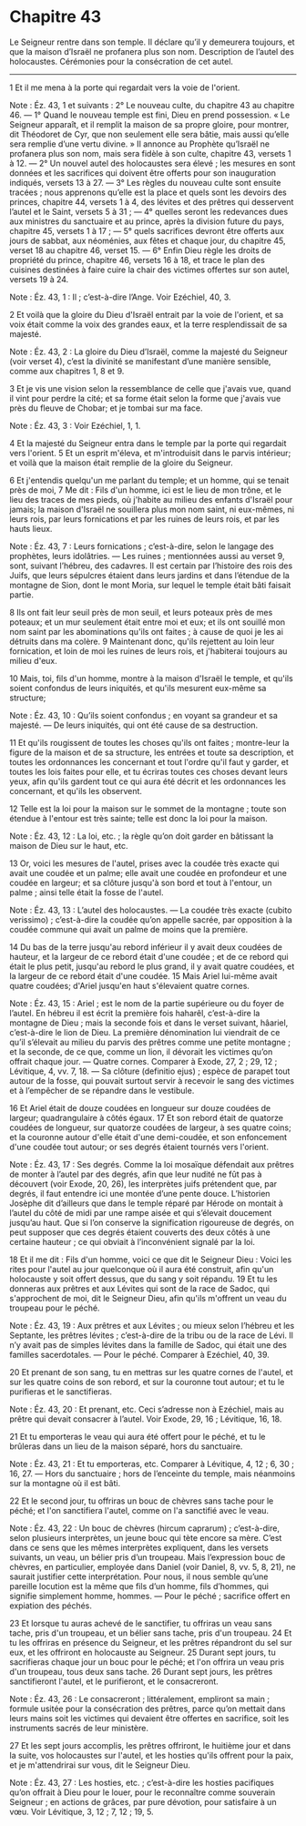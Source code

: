# Chapitre 43

Le Seigneur rentre dans son temple.
Il déclare qu’il y demeurera toujours, et que la maison d’Israël ne profanera plus son nom.
Description de l’autel des holocaustes.
Cérémonies pour la consécration de cet autel.

***

1 Et il me mena à la porte qui regardait vers la voie de l'orient.

<span class="bible-note">Note : </span> Éz. 43, 1 et suivants : 2° Le nouveau culte, du chapitre 43 au chapitre 46. ― 1° Quand le nouveau temple est fini, Dieu en prend possession. « Le Seigneur apparaît, et il remplit la maison de sa propre gloire, pour montrer, dit Théodoret de Cyr, que non seulement elle sera bâtie, mais aussi qu’elle sera remplie d’une vertu divine. » Il annonce au Prophète qu’Israël ne profanera plus son nom, mais sera fidèle à son culte, chapitre 43, versets 1 à 12. ― 2° Un nouvel autel des holocaustes sera élevé ; les mesures en sont données et les sacrifices qui doivent être offerts pour son inauguration indiqués, versets 13 à 27. ― 3° Les règles du nouveau culte sont ensuite tracées ; nous apprenons qu’elle est la place et quels sont les devoirs des princes, chapitre 44, versets 1 à 4, des lévites et des prêtres qui desservent l’autel et le Saint, versets 5 à 31 ; ― 4° quelles seront les redevances dues aux ministres du sanctuaire et au prince, après la division future du pays, chapitre 45, versets 1 à 17 ; ― 5° quels
sacrifices devront être offerts aux jours de sabbat, aux néoménies, aux fêtes et chaque jour, du chapitre 45, verset 18 au chapitre 46, verset 15. ― 6° Enfin Dieu règle les droits de propriété du prince, chapitre 46, versets 16 à 18, et trace le plan des cuisines destinées à faire cuire la chair des victimes offertes sur son autel, versets 19 à 24.

<span class="bible-note">Note : </span> Éz. 43, 1 : Il ; c’est-à-dire l’Ange. Voir Ezéchiel, 40, 3.

2 Et voilà que la gloire du Dieu d'Israël entrait par la voie de l'orient, et sa voix était comme la voix des grandes eaux, et la terre resplendissait de sa majesté.

<span class="bible-note">Note : </span> Éz. 43, 2 : La gloire du Dieu d’Israël, comme la majesté du Seigneur (voir verset 4), c’est la divinité se manifestant d’une manière sensible, comme aux chapitres 1, 8 et 9.

3 Et je vis une vision selon la ressemblance de celle que j'avais vue, quand il vint pour perdre la cité; et sa forme était selon la forme que j'avais vue près du fleuve de Chobar; et je tombai sur ma face.

<span class="bible-note">Note : </span> Éz. 43, 3 : Voir Ezéchiel, 1, 1.

4 Et la majesté du Seigneur entra dans le temple par la porte qui regardait vers l'orient. 5 Et un esprit m'éleva, et m'introduisit dans le parvis intérieur; et voilà que la maison était remplie de la gloire du Seigneur.


6 Et j'entendis quelqu'un me parlant du temple; et un homme, qui se tenait près de moi, 7 Me dit : Fils d'un homme, ici est le lieu de mon trône, et le lieu des traces de mes pieds, où j'habite au milieu des enfants d'Israël pour jamais; la maison d'Israël ne souillera plus mon nom saint, ni eux-mêmes, ni leurs rois, par leurs fornications et par les ruines de leurs rois, et par les hauts lieux.

<span class="bible-note">Note : </span> Éz. 43, 7 : Leurs fornications ; c’est-à-dire, selon le langage des prophètes, leurs idolâtries. ― Les ruines ; mentionnées aussi au verset 9, sont, suivant l’hébreu, des cadavres. Il est certain par l’histoire des rois des Juifs, que leurs sépulcres étaient dans leurs jardins et dans l’étendue de la montagne de Sion, dont le mont Moria, sur lequel le temple était bâti faisait partie.

8 Ils ont fait leur seuil près de mon seuil, et leurs poteaux près de mes poteaux; et un mur seulement était entre moi et eux; et ils ont souillé mon nom saint par les abominations qu'ils ont faites ; à cause de quoi je les ai détruits dans ma colère. 9 Maintenant donc, qu'ils rejettent au loin leur fornication, et loin de moi les ruines de leurs rois, et j'habiterai toujours au milieu d'eux.


10 Mais, toi, fils d'un homme, montre à la maison d'Israël le temple, et qu'ils soient confondus de leurs iniquités, et qu'ils mesurent eux-même sa structure;

<span class="bible-note">Note : </span> Éz. 43, 10 : Qu’ils soient confondus ; en voyant sa grandeur et sa majesté. ― De leurs iniquités, qui ont été cause de sa destruction.

11 Et qu'ils rougissent de toutes les choses qu'ils ont faites ; montre-leur la figure de la maison et de sa structure, les entrées et toute sa description, et toutes les ordonnances les concernant et tout l'ordre qu'il faut y garder, et toutes les lois faites pour elle, et tu écriras toutes ces choses devant leurs yeux, afin qu'ils gardent tout ce qui aura été décrit et les ordonnances les concernant, et qu'ils les observent.


12 Telle est la loi pour la maison sur le sommet de la montagne ; toute son étendue à l'entour est très sainte; telle est donc la loi pour la maison.

<span class="bible-note">Note : </span> Éz. 43, 12 : La loi, etc. ; la règle qu’on doit garder en bâtissant la maison de Dieu sur le haut, etc.


13 Or, voici les mesures de l'autel, prises avec la coudée très exacte qui avait une coudée et un palme; elle avait une coudée en profondeur et une coudée en largeur; et sa clôture jusqu'à son bord et tout à l'entour, un palme ; ainsi telle était la fosse de l'autel.

<span class="bible-note">Note : </span> Éz. 43, 13 : L’autel des holocaustes. ― La coudée très exacte (cubito verissimo) ; c’est-à-dire la coudée qu’on appelle sacrée, par opposition à la coudée commune qui avait un palme de moins que la première.

14 Du bas de la terre jusqu'au rebord inférieur il y avait deux coudées de hauteur, et la largeur de ce rebord était d'une coudée ; et de ce rebord qui était le plus petit, jusqu'au rebord le plus grand, il y avait quatre coudées, et la largeur de ce rebord était d'une coudée. 15 Mais Ariel lui-même avait quatre coudées; d'Ariel jusqu'en haut s'élevaient quatre cornes.

<span class="bible-note">Note : </span> Éz. 43, 15 : Ariel ; est le nom de la partie supérieure ou du foyer de l’autel. En hébreu il est écrit la première fois haharêl, c’est-à-dire la montagne de Dieu ; mais la seconde fois et dans le verset suivant, hâariel, c’est-à-dire le lion de Dieu. La première dénomination lui viendrait de ce qu’il s’élevait au milieu du parvis des prêtres comme une petite montagne ; et la seconde, de ce que, comme un lion, il dévorait les victimes qu’on offrait chaque jour. ― Quatre cornes. Comparer à Exode, 27, 2 ; 29, 12 ; Lévitique, 4, vv. 7, 18. ― Sa clôture (definitio ejus) ; espèce de parapet tout autour de la fosse, qui pouvait surtout servir à recevoir le sang des victimes et à l’empêcher de se répandre dans le vestibule.

16 Et Ariel était de douze coudées en longueur sur douze coudées de largeur; quadrangulaire à côtés égaux. 17 Et son rebord était de quatorze coudées de longueur, sur quatorze coudées de largeur, à ses quatre coins; et la couronne autour d'elle était d'une demi-coudée, et son enfoncement d'une coudée tout autour; or ses degrés étaient tournés vers l'orient.

<span class="bible-note">Note : </span> Éz. 43, 17 : Ses degrés. Comme la loi mosaïque défendait aux prêtres de monter à l’autel par des degrés, afin que leur nudité ne fût pas à découvert (voir Exode, 20, 26), les interprètes juifs prétendent que, par degrés, il faut entendre ici une montée d’une pente douce. L’historien Josèphe dit d’ailleurs que dans le temple réparé par Hérode on montait à l’autel du côté de midi par une rampe aisée et qui s’élevait doucement jusqu’au haut. Que si l’on conserve la signification rigoureuse de degrés, on peut supposer que ces degrés étaient couverts des deux côtés à une certaine hauteur ; ce qui obviait à l’inconvénient signalé par la loi.


18 Et il me dit : Fils d'un homme, voici ce que dit le Seigneur Dieu : Voici les rites pour l'autel au jour quelconque où il aura été construit, afin qu'un holocauste y soit offert dessus, que du sang y soit répandu. 19 Et tu les donneras aux prêtres et aux Lévites qui sont de la race de Sadoc, qui s'approchent de moi, dit le Seigneur Dieu, afin qu'ils m'offrent un veau du troupeau pour le péché.

<span class="bible-note">Note : </span> Éz. 43, 19 : Aux prêtres et aux Lévites ; ou mieux selon l’hébreu et les Septante, les prêtres lévites ; c’est-à-dire de la tribu ou de la race de Lévi. Il n’y avait pas de simples lévites dans la famille de Sadoc, qui était une des familles sacerdotales. ― Pour le péché. Comparer à Ezéchiel, 40, 39.

20 Et prenant de son sang, tu en mettras sur les quatre cornes de l'autel, et sur les quatre coins de son rebord, et sur la couronne tout autour; et tu le purifieras et le sanctifieras.

<span class="bible-note">Note : </span> Éz. 43, 20 : Et prenant, etc. Ceci s’adresse non à Ezéchiel, mais au prêtre qui devait consacrer à l’autel. Voir Exode, 29, 16 ; Lévitique, 16, 18.

21 Et tu emporteras le veau qui aura été offert pour le péché, et tu le brûleras dans un lieu de la maison séparé, hors du sanctuaire.

<span class="bible-note">Note : </span> Éz. 43, 21 : Et tu emporteras, etc. Comparer à Lévitique, 4, 12 ; 6, 30 ; 16, 27. ― Hors du sanctuaire ; hors de l’enceinte du temple, mais néanmoins sur la montagne où il est bâti.

22 Et le second jour, tu offriras un bouc de chèvres sans tache pour le péché; et l'on sanctifiera l'autel, comme on l'a sanctifié avec le veau.

<span class="bible-note">Note : </span> Éz. 43, 22 : Un bouc de chèvres (hircum caprarum) ; c’est-à-dire, selon plusieurs interprètes, un jeune bouc qui tète encore sa mère. C’est dans ce sens que les mêmes interprètes expliquent, dans les versets suivants, un veau, un bélier pris d’un troupeau. Mais l’expression bouc de chèvres, en particulier, employée dans Daniel (voir Daniel, 8, vv. 5, 8, 21), ne saurait justifier cette interprétation. Pour nous, il nous semble qu’une pareille locution est la même que fils d’un homme, fils d’hommes, qui signifie simplement homme, hommes. ― Pour le péché ; sacrifice offert en expiation des péchés.

23 Et lorsque tu auras achevé de le sanctifier, tu offriras un veau sans tache, pris d'un troupeau, et un bélier sans tache, pris d'un troupeau. 24 Et tu les offriras en présence du Seigneur, et les prêtres répandront du sel sur eux, et les offriront en holocauste au Seigneur. 25 Durant sept jours, tu sacrifieras chaque jour un bouc pour le péché; et l'on offrira un veau pris d'un troupeau, tous deux sans tache. 26 Durant sept jours, les prêtres sanctifieront l'autel, et le purifieront, et le consacreront.

<span class="bible-note">Note : </span> Éz. 43, 26 : Le consacreront ; littéralement, empliront sa main ; formule usitée pour la consécration des prêtres, parce qu’on mettait dans leurs mains soit les victimes qui devaient être offertes en sacrifice, soit les instruments sacrés de leur ministère.


27 Et les sept jours accomplis, les prêtres offriront, le huitième jour et dans la suite, vos holocaustes sur l'autel, et les hosties qu'ils offrent pour la paix, et je m'attendrirai sur vous, dit le Seigneur Dieu.

<span class="bible-note">Note : </span> Éz. 43, 27 : Les hosties, etc. ; c’est-à-dire les hosties pacifiques qu’on offrait à Dieu pour le louer, pour le reconnaître comme souverain Seigneur ; en actions de grâces, par pure dévotion, pour satisfaire à un vœu. Voir Lévitique, 3, 12 ; 7, 12 ; 19, 5.

